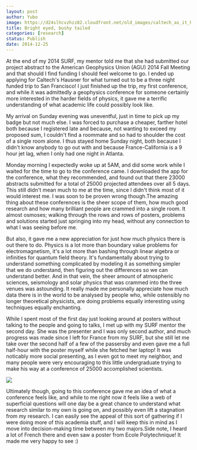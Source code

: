 ```yaml
---
layout: post
author: Yubo
image: https://d24slhcvzhzz82.cloudfront.net/old_images/caltech_as_it_happens/6a0105349b8251970b01bb07c643bb970d.jpg
title: Bright eyed, bushy tailed 
categories: [research]
status: Publish
date: 2014-12-25
---
```


At the end of my 2014 SURF, my mentor told me that she had submitted our project abstract to the American Geophysics Union (AGU) 2014 Fall Meeting and that should I find funding I should feel welcome to go. I ended up applying for Caltech's Hausner for what turned out to be a three night funded trip to San Francisco! I just finished up the trip, my first conference, and while it was admittedly a geophysics conference for someone certainly more interested in the harder fields of physics, it gave me a terrific understanding of what academic life could possibly look like.

My arrival on Sunday evening was uneventful, just in time to pick up my badge but not much else. I was forced to purchase a cheaper, farther hotel both because I registered late and because, not wanting to exceed my proposed sum, I couldn't find a roommate and so had to shoulder the cost of a single room alone. I thus stayed home Sunday night, both because I didn't know anybody to go out with and because France-California is a 9 hour jet lag, when I only had one night in Atlanta.

Monday morning I expectedly woke up at 5AM, and did some work while I waited for the time to go to the conference came. I downloaded the app for the conference, what they recommended, and found out that there 23000 abstracts submitted for a total of 25000 projected attendees over all 5 days. This still didn't mean much to me at the time, since I didn't think most of it would interest me. I was soon to be proven wrong though.The amazing thing about these conferences is the sheer scope of them, how much good research and how many brilliant people are crammed into a single room. It almost osmoses; walking through the rows and rows of posters, problems and solutions started just springing into my head, without any connection to what I was seeing before me.

But also, it gave me a new appreciation for just how much physics there is out there to do. Physics is a lot more than boundary value problems for electromagnetism, it's a lot more than bashing through linear algebra or infinities for quantum field theory. It's fundamentally about trying to understand something complicated by modeling it as something simpler that we do understand, then figuring out the differences so we can understand better. And in that vein, the sheer amount of atmospheric sciences, seismology and solar physics that was crammed into the three venues was astounding. It really made me personally appreciate how much data there is in the world to be analysed by people who, while ostensibly no longer theoretical physicists, are doing problems equally interesting using techniques equally enchanting.

While I spent most of the first day just looking around at posters without talking to the people and going to talks, I met up with my SURF mentor the second day. She was the presenter and I was only second author, and much progress was made since I left for France from my SURF, but she still let me take over the second half of a few of the passersby and even gave me a full half-hour with the poster myself while she fetched her laptop! It was noticably more social presenting, as I even got to meet my neighbor, and many people were very encouraging to this little undergraduate trying to make his way at a conference of 25000 accomplished scientists.


![](https://d24slhcvzhzz82.cloudfront.net/old_images/caltech_as_it_happens/6a0105349b8251970b01b7c72190e9970b.jpg)

Ultimately though, going to this conference gave me an idea of what a conference feels like, and while to me right now it feels like a web of superficial questions will one day be a great chance to understand what research similar to my own is going on, and possibly even lift a stagnation from my research. I can easily see the appeal of this sort of gathering if I were doing more of this academia stuff, and I will keep this in mind as I move into decision-making time between my two majors.Side note, I heard a lot of French there and even saw a poster from Ecole Polytechnique! It made me very happy to see :)

